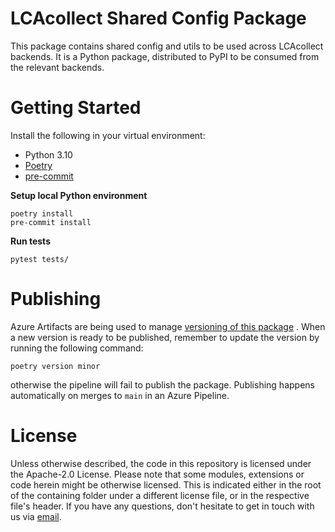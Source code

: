 # LCAcollect Shared Config Package

This package contains shared config and utils to be used across LCAcollect backends. It is a Python package, distributed to
PyPI to be consumed from the relevant backends.

# Getting Started

Install the following in your virtual environment:

- Python 3.10
- [Poetry](https://python-poetry.org/docs/#osx--linux--bashonwindows-install-instructions)
- [pre-commit](https://pre-commit.com/#installation)

**Setup local Python environment**

```shell
poetry install
pre-commit install
```

**Run tests**

```shell
pytest tests/
```

# Publishing

Azure Artifacts are being used to
manage [versioning of this package](https://dev.azure.com/arkitema/lca-platform/_artifacts/feed/backend-packages/PyPI/lcaconfig/versions)
. When a new version is ready to be published, remember to update the version by running the following command:
```shell
poetry version minor
```
otherwise the pipeline will fail to publish the package.
Publishing happens automatically on merges to `main` in an Azure Pipeline.



# License

Unless otherwise described, the code in this repository is licensed under the Apache-2.0 License. Please note that some
modules, extensions or code herein might be otherwise licensed. This is indicated either in the root of the containing
folder under a different license file, or in the respective file's header. If you have any questions, don't hesitate to
get in touch with us via [email](mailto:chrk@arkitema.com).